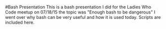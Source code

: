 #Bash Presentation
This is a bash presentation I did for the Ladies Who Code meetup on 07/18/15
the topic was "Enough bash to be dangerous"
I went over why bash can be very useful and how it is used today. 
Scripts are included here.


